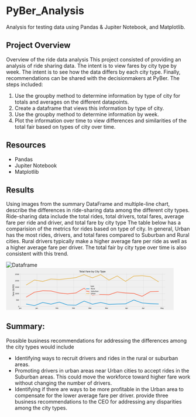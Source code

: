 # PyBer_Analysis
Analysis for testing data using Pandas &amp; Jupiter Notebook, and Matplotlib.


## Project Overview
Overview of the ride data analysis
This project consisted of providing an analysis of ride sharing data.  The intent is to view fares by city type by week.  The intent is to see how the data differs by each city type.  Finally, recommendations can be shared with the decisionmakers at PyBer.  The steps included:
1.  Use the groupby method to determine information by type of city for totals and averages on the different datapoints.
2.  Create a dataframe that views this information by type of city.
3.  Use the groupby method to determine information by week.
4.  Plot the information over time to view differences and similarities of the total fair based on types of city over time.


## Resources
- Pandas
- Jupiter Notebook
- Matplotlib

## Results


Using images from the summary DataFrame and multiple-line chart, describe the differences in ride-sharing data among the different city types.
Ride-sharing data include the total rides, total drivers, total fares, average fare per ride and driver, and total fare by city type
The table below has a comparision of the metrics for rides based on type of city.  In general, Urban has the most rides, drivers, and total fares compared to Suburban and Rural cities.  Rural drivers typically make a higher average fare per ride as well as a higher average fare per driver.  The total fair by city type over time is also consistent with this trend.

<img width="458" alt="Dataframe" src="https://user-images.githubusercontent.com/106936638/183309742-9e45a093-f3cd-40fd-83fa-453587aa866b.PNG">

<img width="458" alt="PyBer_fare_summary" src="https://github.com/g0m3zc/PyBer_Analysis/blob/17607b9247baf1d82c0e58bc3307624d1228a02a/Analysis/PyBer_fare_summary.png">


## Summary:
Possible business recommendations for addressing the differences among the city types would include
- Identifying ways to recruit drivers and rides in the rural or suburban areas.
- Promoting drivers in urban areas near Urban cities to accept rides in the Suburban areas. This could move the workforce toward higher fare work without changing the number of drivers.
- Identifying if there are ways to be more profitable in the Urban area to compensate for the lower average fare per driver.
provide three business recommendations to the CEO for addressing any disparities among the city types.

